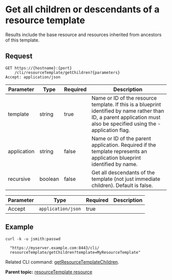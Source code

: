 # Get all children or descendants of a resource template

Results include the base resource and resources inherited from ancestors of this template.

## Request

```
GET https://{hostname}:{port}
    /cli/resourceTemplate/getChildren?{parameters}
Accept: application/json

```

|Parameter|Type|Required|Description|
|---------|----|--------|-----------|
|template|string|true|Name or ID of the resource template. If this is a blueprint identified by name rather than ID, a parent application must also be specified using the -application flag.|
|application|string|false|Name or ID of the parent application. Required if the template represents an application blueprint identified by name.|
|recursive|boolean|false|Get all descendants of the template \(not just immediate children\). Default is false.|

|Parameter|Type|Required|Description|
|---------|----|--------|-----------|
|Accept|`application/json`|true| |

## Example

```
curl -k -u jsmith:passwd 
   
  "https://myserver.example.com:8443/cli/
  resourceTemplate/getChildren?template=MyResourceTemplate" 

```

Related CLI command: [getResourceTemplateChildren](udclient_getresourcetemplatechildren.md).

**Parent topic:** [resourceTemplate resource](../../com.ibm.udeploy.api.doc/topics/rest_cli_resourcetemplate.md)

